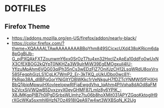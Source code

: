 # DOTFILES

## Firefox Theme

- https://addons.mozilla.org/en-US/firefox/addon/nearly-black/
- https://color.firefox.com/?theme=XQAAAALTAwAAAAAAAABBqYhm849SCicxcUXd438oKRicm6da8pGgBjJb-G_pjPXQAkFXTZounwmY6xx0SrOzT7tu4xn32HxclZxApEa10ddFo0wUxNX3CfEXBOG2kQYpT0NKHZa3W9ulrMjW39EgEMOgxujl4lU-YflzuMpAhm6VQG03qlPh35nCs3wEDzFlZ7OnifJzCH12LsqWRdU8oxVrx585FegphGizLS1CgLK7WmP2_Er-3kTKQ_oUkUDbo0wc8Y-PkRgp38A_dllBPqGorYNiGltYDBWKkc1rVeNkguH7fDZTcYNMWI5fFHXHiBbQ1jbipMpwujHXovIeeIopwRlFjaEwgdVhq_lqAhm4PIVqha8dAOd8aFMb2VcxSjVWQwB5DvxzxyX0eyGHMF87Lmlz8y6YPlK_-X8JMKgpPIB7h0lPgDSrbsWLlmhz7tu06b8hoXMit031APYZGqoKktoglH9rXGcWKa5sxmhl6HzN7Oz4918IQeA97w4wt3WXBSqN_K2IJg 


